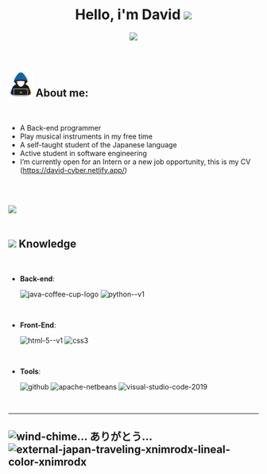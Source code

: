 <h1 align="center"><b>Hello, i'm David </b><img src="https://media.giphy.com/media/hvRJCLFzcasrR4ia7z/giphy.gif" width="35"></h1>
<!--  -->
<p align="center">
    <a href="https://github.com/DenverCoder1/readme-typing-svg"><img src="https://readme-typing-svg.herokuapp.com?font=Time+New+Roman&color=cyan&size=25&center=true&vCenter=true&width=600&height=100&lines=Self-taught+Back-End+Programmer,;Student+engineering+software,;Active+Learner;"></a>

</p>

<br>

## <picture><img src = "https://github.com/0xAbdulKhalid/0xAbdulKhalid/raw/main/assets/mdImages/about_me.gif" width = 50px></picture> **About me:**


<br>

- A Back-end programmer
- Play musical instruments in my free time
- A self-taught student of the Japanese language
- Active student in software engineering
- I’m currently open for an Intern or a new job opportunity, this is my CV (https://david-cyber.netlify.app/)

<br><br>

<img src="https://user-images.githubusercontent.com/73097560/115834477-dbab4500-a447-11eb-908a-139a6edaec5c.gif"><br><br>

## <img src="https://media2.giphy.com/media/QssGEmpkyEOhBCb7e1/giphy.gif?cid=ecf05e47a0n3gi1bfqntqmob8g9aid1oyj2wr3ds3mg700bl&rid=giphy.gif" width ="25"><b> Knowledge</b>
<br>

<p align="center">

- **Back-end**:

  <img width="80" height="80" src="https://img.icons8.com/fluency/48/java-coffee-cup-logo.png" alt="java-coffee-cup-logo"/>
  <img width="70" height="70" src="https://img.icons8.com/color/48/python--v1.png" alt="python--v1"/>
  
<br>   
    
- **Front-End**:

  <img width="75" height="75" src="https://img.icons8.com/color/48/html-5--v1.png" alt="html-5--v1"/>
  <img width="75" height="75" src="https://img.icons8.com/fluency/48/css3.png" alt="css3"/>
   
<br>

- **Tools**:

    <img width="70" height="70" src="https://img.icons8.com/glyph-neue/64/FFFFFF/github.png" alt="github"/>
    <img width="70" height="70" src="https://img.icons8.com/color/48/apache-netbeans.png" alt="apache-netbeans"/>
    <img width="70" height="70" src="https://img.icons8.com/fluency/48/visual-studio-code-2019.png" alt="visual-studio-code-2019"/>
     <!--*<img width="70" height="70" src="https://img.icons8.com/color/48/android-studio--v2.png" alt="android-studio--v2"/>--> 

<br>

</p>

-----

## <b><img width="30" height="30" src="https://img.icons8.com/emoji/48/wind-chime.png" alt="wind-chime"/>... ありがとう...<img width="30" height="30" src="https://img.icons8.com/external-xnimrodx-lineal-color-xnimrodx/64/external-japan-traveling-xnimrodx-lineal-color-xnimrodx.png" alt="external-japan-traveling-xnimrodx-lineal-color-xnimrodx"/></b>
